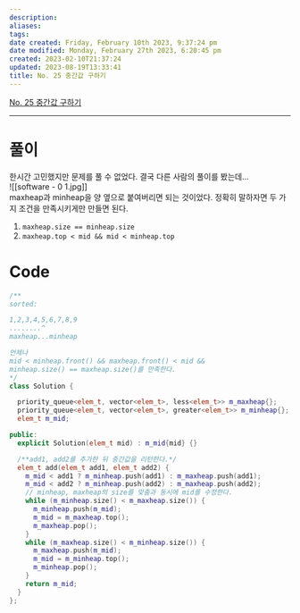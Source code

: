 ```yaml
---
description:
aliases: 
tags: 
date created: Friday, February 10th 2023, 9:37:24 pm
date modified: Monday, February 27th 2023, 6:20:45 pm
created: 2023-02-10T21:37:24
updated: 2023-08-19T13:33:41
title: No. 25 중간값 구하기
---
```

[No. 25 중간값 구하기](https://swexpertacademy.com/main/code/problem/problemDetail.do?contestProbId=AV-fO0s6ARoDFAXT)

___

# 풀이 

한시간 고민했지만 문제를 풀 수 없었다. 결국 다른 사람의 풀이를 봤는데...  
![[software - 0 1.jpg]]  
maxheap과 minheap을 양 옆으로 붙여버리면 되는 것이었다. 정확히 말하자면 두 가지 조건을 만족시키게만 만들면 된다.
1. `maxheap.size == minheap.size`
2. `maxheap.top < mid && mid < minheap.top`

# Code

```cpp
/**
sorted:

1,2,3,4,5,6,7,8,9
........^
maxheap...minheap

언제나
mid < minheap.front() && maxheap.front() < mid &&
minheap.size() == maxheap.size()를 만족한다.
*/
class Solution {

  priority_queue<elem_t, vector<elem_t>, less<elem_t>> m_maxheap{};
  priority_queue<elem_t, vector<elem_t>, greater<elem_t>> m_minheap{};
  elem_t m_mid;

public:
  explicit Solution(elem_t mid) : m_mid{mid} {}

  /**add1, add2를 추가한 뒤 중간값을 리턴한다.*/
  elem_t add(elem_t add1, elem_t add2) {
    m_mid < add1 ? m_minheap.push(add1) : m_maxheap.push(add1);
    m_mid < add2 ? m_minheap.push(add2) : m_maxheap.push(add2);
    // minheap, maxheap의 size를 맞춤과 동시에 mid를 수정한다.
    while (m_minheap.size() < m_maxheap.size()) {
      m_minheap.push(m_mid);
      m_mid = m_maxheap.top();
      m_maxheap.pop();
    }
    while (m_maxheap.size() < m_minheap.size()) {
      m_maxheap.push(m_mid);
      m_mid = m_minheap.top();
      m_minheap.pop();
    }
    return m_mid;
  }
};
```
